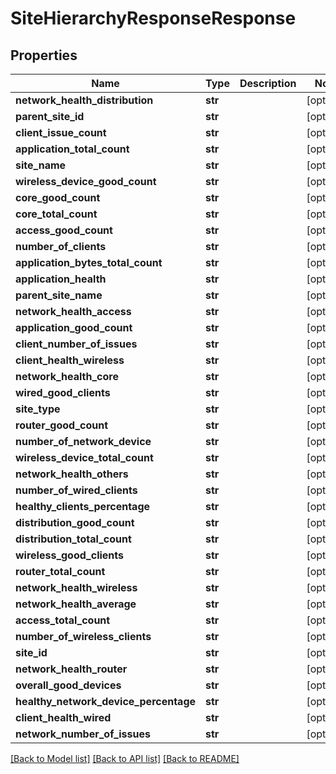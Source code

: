 # SiteHierarchyResponseResponse

## Properties
Name | Type | Description | Notes
------------ | ------------- | ------------- | -------------
**network_health_distribution** | **str** |  | [optional] 
**parent_site_id** | **str** |  | [optional] 
**client_issue_count** | **str** |  | [optional] 
**application_total_count** | **str** |  | [optional] 
**site_name** | **str** |  | [optional] 
**wireless_device_good_count** | **str** |  | [optional] 
**core_good_count** | **str** |  | [optional] 
**core_total_count** | **str** |  | [optional] 
**access_good_count** | **str** |  | [optional] 
**number_of_clients** | **str** |  | [optional] 
**application_bytes_total_count** | **str** |  | [optional] 
**application_health** | **str** |  | [optional] 
**parent_site_name** | **str** |  | [optional] 
**network_health_access** | **str** |  | [optional] 
**application_good_count** | **str** |  | [optional] 
**client_number_of_issues** | **str** |  | [optional] 
**client_health_wireless** | **str** |  | [optional] 
**network_health_core** | **str** |  | [optional] 
**wired_good_clients** | **str** |  | [optional] 
**site_type** | **str** |  | [optional] 
**router_good_count** | **str** |  | [optional] 
**number_of_network_device** | **str** |  | [optional] 
**wireless_device_total_count** | **str** |  | [optional] 
**network_health_others** | **str** |  | [optional] 
**number_of_wired_clients** | **str** |  | [optional] 
**healthy_clients_percentage** | **str** |  | [optional] 
**distribution_good_count** | **str** |  | [optional] 
**distribution_total_count** | **str** |  | [optional] 
**wireless_good_clients** | **str** |  | [optional] 
**router_total_count** | **str** |  | [optional] 
**network_health_wireless** | **str** |  | [optional] 
**network_health_average** | **str** |  | [optional] 
**access_total_count** | **str** |  | [optional] 
**number_of_wireless_clients** | **str** |  | [optional] 
**site_id** | **str** |  | [optional] 
**network_health_router** | **str** |  | [optional] 
**overall_good_devices** | **str** |  | [optional] 
**healthy_network_device_percentage** | **str** |  | [optional] 
**client_health_wired** | **str** |  | [optional] 
**network_number_of_issues** | **str** |  | [optional] 

[[Back to Model list]](../README.md#documentation-for-models) [[Back to API list]](../README.md#documentation-for-api-endpoints) [[Back to README]](../README.md)


